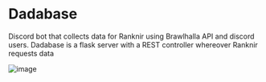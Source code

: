# Dadabase
Discord bot that collects data for Ranknir using Brawlhalla API and discord users. Dadabase is a flask server with a REST controller whereover Ranknir requests data

![image](https://github.com/user-attachments/assets/3b3a9492-9b8d-4ed7-8336-8c774e75186f)



